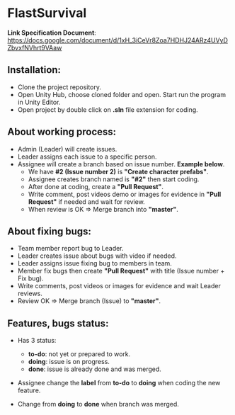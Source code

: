 # FlastSurvival

**Link Specification Document**: https://docs.google.com/document/d/1xH_3iCeVr8Zoa7HDHJ24ARz4UVyDZbvxfNVhrt9VAaw

## Installation:
- Clone the project repository.
- Open Unity Hub, choose cloned folder and open. Start run the program in Unity Editor.
- Open project by double click on **.sln** file extension for coding.

## About working process:

- Admin (Leader) will create issues.
- Leader assigns each issue to a specific person.
- Assignee will create a branch based on issue number. **Example below**.
  - We have **#2 (Issue number 2)** is **"Create character prefabs"**.
  - Assignee creates branch named is **"#2"** then start coding.
  - After done at coding, create a **"Pull Request"**.
  - Write comment, post videos demo or images for evidence in **"Pull Request"** if needed and wait for review.
  - When review is OK => Merge branch into **"master"**.
  


## About fixing bugs:
- Team member report bug to Leader.
- Leader creates issue about bugs with video if needed.
- Leader assigns issue fixing bug to members in team.
- Member fix bugs then create **"Pull Request"** with title (Issue number + Fix bug).
- Write comments, post videos or images for evidence and wait Leader reviews.
- Review OK => Merge branch (Issue) to **"master"**.


## Features, bugs status:
- Has 3 status:
  - **to-do**: not yet or prepared to work.
  - **doing**: issue is on progress.
  - **done**: issue is already done and was merged.

- Assignee change the **label** from **to-do** to **doing** when coding the new feature.
- Change from **doing** to **done** when branch was merged.

